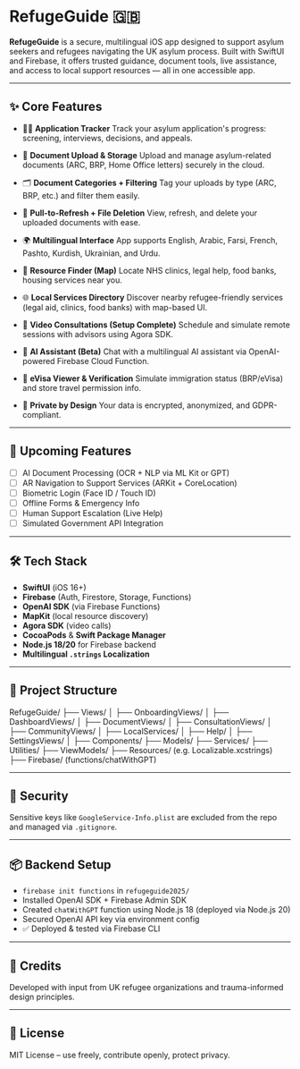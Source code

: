 # RefugeGuide 🇬🇧

**RefugeGuide** is a secure, multilingual iOS app designed to support asylum seekers and refugees navigating the UK asylum process. Built with SwiftUI and Firebase, it offers trusted guidance, document tools, live assistance, and access to local support resources — all in one accessible app.

---

## ✨ Core Features

* 🧓‍♂️ **Application Tracker**
  Track your asylum application's progress: screening, interviews, decisions, and appeals.

* 📂 **Document Upload & Storage**
  Upload and manage asylum-related documents (ARC, BRP, Home Office letters) securely in the cloud.

* 🗂️ **Document Categories + Filtering**
  Tag your uploads by type (ARC, BRP, etc.) and filter them easily.

* 🔄 **Pull-to-Refresh + File Deletion**
  View, refresh, and delete your uploaded documents with ease.

* 🌍 **Multilingual Interface**
  App supports English, Arabic, Farsi, French, Pashto, Kurdish, Ukrainian, and Urdu.

* 📍 **Resource Finder (Map)**
  Locate NHS clinics, legal help, food banks, housing services near you.

* 🌐 **Local Services Directory**
  Discover nearby refugee-friendly services (legal aid, clinics, food banks) with map-based UI.

* 🎥 **Video Consultations (Setup Complete)**
  Schedule and simulate remote sessions with advisors using Agora SDK.

* 🧠 **AI Assistant (Beta)**
  Chat with a multilingual AI assistant via OpenAI-powered Firebase Cloud Function.

* 🛂 **eVisa Viewer & Verification**
  Simulate immigration status (BRP/eVisa) and store travel permission info.

* 🔐 **Private by Design**
  Your data is encrypted, anonymized, and GDPR-compliant.

---

## 🧠 Upcoming Features

* [ ] AI Document Processing (OCR + NLP via ML Kit or GPT)
* [ ] AR Navigation to Support Services (ARKit + CoreLocation)
* [ ] Biometric Login (Face ID / Touch ID)
* [ ] Offline Forms & Emergency Info
* [ ] Human Support Escalation (Live Help)
* [ ] Simulated Government API Integration

---

## 🛠️ Tech Stack

* **SwiftUI** (iOS 16+)
* **Firebase** (Auth, Firestore, Storage, Functions)
* **OpenAI SDK** (via Firebase Functions)
* **MapKit** (local resource discovery)
* **Agora SDK** (video calls)
* **CocoaPods** & **Swift Package Manager**
* **Node.js 18/20** for Firebase backend
* **Multilingual `.strings` Localization**

---

## 📁 Project Structure

RefugeGuide/
├── Views/
│   ├── OnboardingViews/
│   ├── DashboardViews/
│   ├── DocumentViews/
│   ├── ConsultationViews/
│   ├── CommunityViews/
│   ├── LocalServices/
│   ├── Help/
│   ├── SettingsViews/
│   ├── Components/
├── Models/
├── Services/
├── Utilities/
├── ViewModels/
├── Resources/ (e.g. Localizable.xcstrings)
├── Firebase/ (functions/chatWithGPT)

---

## 🔐 Security

Sensitive keys like `GoogleService-Info.plist` are excluded from the repo and managed via `.gitignore`.

---

## 📦 Backend Setup

* `firebase init functions` in `refugeguide2025/`
* Installed OpenAI SDK + Firebase Admin SDK
* Created `chatWithGPT` function using Node.js 18 (deployed via Node.js 20)
* Secured OpenAI API key via environment config
* ✅ Deployed & tested via Firebase CLI

---

## 👥 Credits

Developed with input from UK refugee organizations and trauma-informed design principles.

---

## 📄 License

MIT License – use freely, contribute openly, protect privacy.
